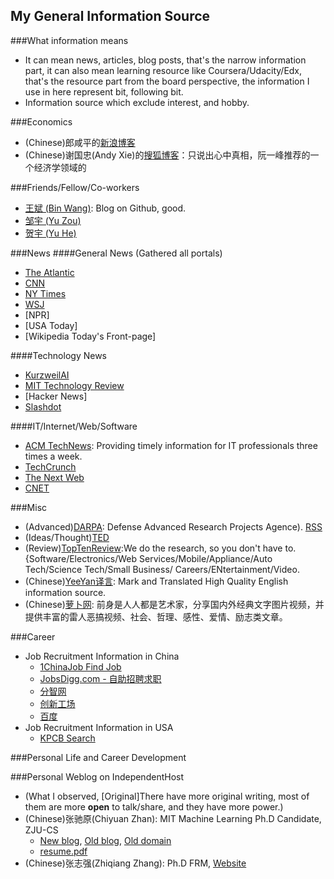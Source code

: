
My General Information Source
-------------------------------------
###What information means
* It can mean news, articles, blog posts, that's the narrow information part, it can also mean learning resource like Coursera/Udacity/Edx, that's the resource part from the board perspective, the information I use in here represent bit, following bit.   
* Information source which exclude interest, and hobby.

###Economics
* (Chinese)郎咸平的[新浪博客](http://blog.sina.com.cn/jsmedia)
* (Chinese)谢国忠(Andy Xie)的[搜狐博客](http://xieguozhong.blog.sohu.com/)：只说出心中真相，阮一峰推荐的一个经济学领域的

###Friends/Fellow/Co-workers
* [王斌 (Bin Wang)](http://www.crazyhotice.com): Blog on Github, good.
* [邹宇 (Yu Zou)](http://www.0x90b9.com)
* [贺宇 (Yu He)](http://www..com)


###News
####General News (Gathered all portals)
* [The Atlantic](http://www.theatlantic.com)
* [CNN](http://www.cnn.com)
* [NY Times](http://www.nytimes.com)
* [WSJ](http://www.wsj.com)
* [NPR]
* [USA Today]
* [Wikipedia Today's Front-page]

####Technology News
* [KurzweilAI](http://www.kurzweilai.com)
* [MIT Technology Review](http://technologyreview.com)
* [Hacker News]
* [Slashdot](http://slashdot.com)

####IT/Internet/Web/Software
* [ACM TechNews](http://technews.acm.org): Providing timely information for IT professionals three times a week.
* [TechCrunch](http://techcrunch.com)
* [The Next Web](http://thenextweb.com)
* [CNET](http://www.cnet.com)

###Misc
* (Advanced)[DARPA](http://www.darpa.mil): Defense Advanced Research Projects Agence). [RSS](http://darpa.mil/Rss.aspx?Colid=24)
* (Ideas/Thought)[TED](http://www.ted.com)
* (Review)[TopTenReview](http://www.toptenreview.com):We do the research, so you don't have to. {Software/Electronics/Web Services/Mobile/Appliance/Auto Tech/Science Tech/Small Business/ Careers/ENtertainment/Video.  
* (Chinese)[YeeYan译言](http://www.yeeyan.com): Mark and Translated High Quality English information source.
* (Chinese)[萝卜网](http://luo.bo/): 前身是人人都是艺术家，分享国内外经典文字图片视频，并提供丰富的雷人恶搞视频、社会、哲理、感性、爱情、励志类文章。


###Career
* Job Recruitment Information in China
  * [1ChinaJob Find Job](http://www.1chinajob.com/quick_search)
  * [JobsDigg.com - 自助招聘求职](https://jobsdigg.com/recruit/)
  * [分智网](http://www.fenzhi.com/job-mq.html)
  * [创新工场](http://www.chuangxin.com/portfolio/5110.html)
  * [百度](http://tongxue.baidu.com/baidu/job-list.htm?work_area=2&work_type=2)
* Job Recruitment Information in USA
  * [KPCB Search](http://kpcb.com/careers)

###Personal Life and Career Development


###Personal Weblog on IndependentHost
* (What I observed, [Original]There have more original writing, most of them are more __open__ to talk/share, and they have more power.)
* (Chinese)张驰原(Chiyuan Zhan): MIT Machine Learning Ph.D Candidate, ZJU-CS
  * [New blog](http://blog.pluskid.org), [Old blog](http://lifegoo.pluskid.org), [Old domain](http://pluskid.lifegoo.com)
  * [resume.pdf](http://pluskid.org/data/resume.pdf)
* (Chinese)张志强(Zhiqiang Zhang): Ph.D FRM, [Website](http://zhiqiang.org)
